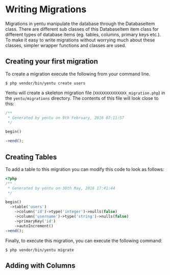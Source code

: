 Writing Migrations
==================
Migrations in yentu manipulate the database through the DatabaseItem class. There are different sub classes of this DatabaseItem item class for different types of
database items (eg. tables, columns, primary keys etc.). To make it easy to write
migrations without worrying much about these classes, simpler wrapper functions and
classes are used.

Creating your first migration
-----------------------------
To create a migration execute the following from your command line.

    $ php vendor/bin/yentu create users
    
Yentu will create a skeleton migration file (`XXXXXXXXXXXXXX_migration.php`) in the 
`yentu/migrations` directory. The contents of this file will look close to this:

````php
/**
 * Generated by yentu on 9th February, 2016 07:11:57
 */

begin()

->end();
````

Creating Tables
---------------
To add a table to this migration you can modify this code to look as follows:

````php
<?php
/**
 * Generated by yentu on 30th May, 2016 17:41:44
 */

begin()
  ->table('users')
    ->column('id')->type('integer')->nulls(false)
    ->column('username')->type('string')->nulls(false)
    ->primaryKey('id')
    ->autoIncrement()
->end();
````

Finally, to execute this migration, you can execute the following command:

    $ php vendor/bin/yentu migrate
    
Adding with Columns
-------------------


    

